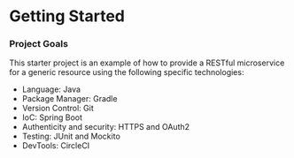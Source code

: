 # Getting Started

### Project Goals

This starter project is an example of how to provide a RESTful microservice for a generic resource using the following specific technologies:
- Language: Java
- Package Manager: Gradle
- Version Control: Git
- IoC: Spring Boot
- Authenticity and security: HTTPS and OAuth2
- Testing: JUnit and Mockito
- DevTools: CircleCI



